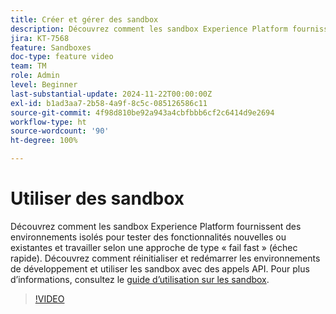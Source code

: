 ```yaml
---
title: Créer et gérer des sandbox
description: Découvrez comment les sandbox Experience Platform fournissent des environnements isolés pour tester des fonctionnalités nouvelles ou existantes et travailler selon une approche de type « fail fast » (échec rapide). Découvrez comment réinitialiser et redémarrer les environnements de développement et utiliser les sandbox avec des appels API.
jira: KT-7568
feature: Sandboxes
doc-type: feature video
team: TM
role: Admin
level: Beginner
last-substantial-update: 2024-11-22T00:00:00Z
exl-id: b1ad3aa7-2b58-4a9f-8c5c-085126586c11
source-git-commit: 4f98d810be92a943a4cbfbbb6cf2c6414d9e2694
workflow-type: ht
source-wordcount: '90'
ht-degree: 100%

---
```


# Utiliser des sandbox

Découvrez comment les sandbox Experience Platform fournissent des environnements isolés pour tester des fonctionnalités nouvelles ou existantes et travailler selon une approche de type « fail fast » (échec rapide). Découvrez comment réinitialiser et redémarrer les environnements de développement et utiliser les sandbox avec des appels API. Pour plus d’informations, consultez le [guide d’utilisation sur les sandbox](https://experienceleague.adobe.com/docs/experience-platform/sandbox/home.html?lang=fr).

>[!VIDEO](https://video.tv.adobe.com/v/29838/?learn=on)
